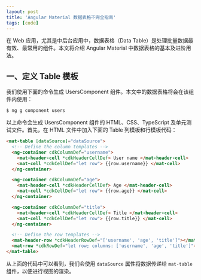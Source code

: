 ```yaml
---
layout: post
title: 'Angular Material 数据表格不完全指南'
tags: [code]
---
```



在 Web 应用，尤其是中后台应用中，数据表格（Data Table）是处理批量数据最有效、最常用的组件。本文将介绍 Angular Material 中数据表格的基本及进阶用法。


## 一、定义 Table 模板

我们使用下面的命令生成 UsersComponent 组件。本文中的数据表格将会在该组件内使用：

```terminal
$ ng g component users
```

以上命令会生成 UsersComponent 组件的 HTML、CSS、TypeScript 及单元测试文件。首先，在 HTML 文件中加入下面的 Table 列模板和行模板代码：

```html
<mat-table [dataSource]="dataSource">
  <!-- Define the column templates -->
  <ng-container cdkColumnDef="username">
    <mat-header-cell *cdkHeaderCellDef> User name </mat-header-cell>
    <mat-cell *cdkCellDef="let row"> {{row.username}} </mat-cell>
  </ng-container>

  <ng-container cdkColumnDef="age">
    <mat-header-cell *cdkHeaderCellDef> Age </mat-header-cell>
    <mat-cell *cdkCellDef="let row"> {{row.age}} </mat-cell>
  </ng-container>

  <ng-container cdkColumnDef="title">
    <mat-header-cell *cdkHeaderCellDef> Title </mat-header-cell>
    <mat-cell *cdkCellDef="let row"> {{row.title}} </mat-cell>
  </ng-container>

  <!-- Define the row templates -->
  <mat-header-row *cdkHeaderRowDef="['username', 'age', 'title']"></mat-header-row>
  <mat-row *cdkRowDef="let row; columns: ['username', 'age', 'title']"></mat-row>
</mat-table>
```

从上面的代码中可以看到，我们会使用 `dataSource` 属性将数据传递给 `mat-table` 组件，以便进行视图的渲染。